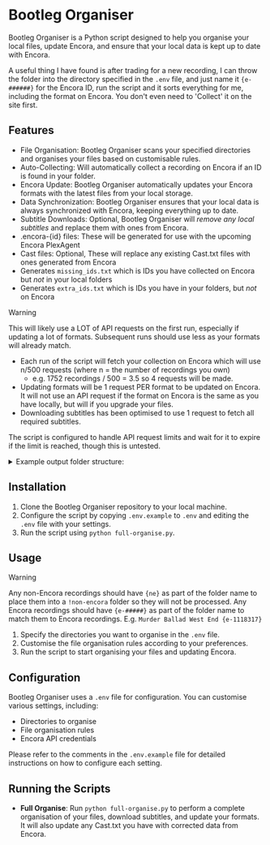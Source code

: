 # Bootleg Organiser

Bootleg Organiser is a Python script designed to help you organise your local files, update Encora, and ensure that your local data is kept up to date with Encora.

A useful thing I have found is after trading for a new recording, I can throw the folder into the directory specified in the `.env` file, and just name it `{e-######}` for the Encora ID, run the script and it sorts everything for me, including the format on Encora. You don't even need to 'Collect' it on the site first.

## Features

- File Organisation: Bootleg Organiser scans your specified directories and organises your files based on customisable rules.
- Auto-Collecting: Will automatically collect a recording on Encora if an ID is found in your folder.
- Encora Update: Bootleg Organiser automatically updates your Encora formats with the latest files from your local storage.
- Data Synchronization: Bootleg Organiser ensures that your local data is always synchronized with Encora, keeping everything up to date.
- Subtitle Downloads: Optional, Bootleg Organiser will _remove any local subtitles_ and replace them with ones from Encora.
- .encora-{id} files: These will be generated for use with the upcoming Encora PlexAgent
- Cast files: Optional, These will replace any existing Cast.txt files with ones generated from Encora
- Generates `missing_ids.txt` which is IDs you have collected on Encora but _not_ in your local folders
- Generates `extra_ids.txt` which is IDs you have in your folders, but _not_ on Encora

> [!WARNING]  
> This will likely use a LOT of API requests on the first run, especially if updating a lot of formats.
> Subsequent runs should use less as your formats will already match.
>
> - Each run of the script will fetch your collection on Encora which will use n/500 requests (where n = the number of recordings you own)
>   - e.g. 1752 recordings / 500 = 3.5 so 4 requests will be made.
> - Updating formats will be 1 request PER format to be updated on Encora. It will not use an API request if the format on Encora is the same as you have locally, but will if you upgrade your files.
> - Downloading subtitles has been optimised to use 1 request to fetch all required subtitles.

The script is configured to handle API request limits and wait for it to expire if the limit is reached, though this is untested.

<details>
  <summary>Example output folder structure:</summary>

This is with the following .env formats:  
 `SHOW_DIRECTORY_FORMAT="{show_name}/{tour}/{type}/"`

`SHOW_FOLDER_FORMAT="[{date}] {highlights} [{matinee}] [{nft}] {show_name} ~ {master} {{e-{encora_id}}}"`

![Example output](example_output.png)

</details>

## Installation

1. Clone the Bootleg Organiser repository to your local machine.
2. Configure the script by copying `.env.example` to `.env` and editing the `.env` file with your settings.
3. Run the script using `python full-organise.py`.

## Usage

> [!WARNING]  
> Any non-Encora recordings should have `{ne}` as part of the folder name to place them into a `!non-encora` folder so they will not be processed.
> Any Encora recordings should have `{e-#####}` as part of the folder name to match them to Encora recordings. E.g. `Murder Ballad West End {e-1118317}`

1. Specify the directories you want to organise in the `.env` file.
2. Customise the file organisation rules according to your preferences.
3. Run the script to start organising your files and updating Encora.

## Configuration

Bootleg Organiser uses a `.env` file for configuration. You can customise various settings, including:

- Directories to organise
- File organisation rules
- Encora API credentials

Please refer to the comments in the `.env.example` file for detailed instructions on how to configure each setting.

## Running the Scripts

- **Full Organise**: Run `python full-organise.py` to perform a complete organisation of your files, download subtitles, and update your formats. It will also update any Cast.txt you have with corrected data from Encora.
